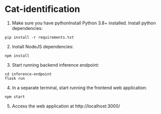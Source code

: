 # Cat-identification
1. Make sure you have pythonInstall Python 3.8+ installed. Install python dependencies:
```
pip install -r requirements.txt
```
2. Install NodeJS dependencies:
```
npm install
```
3. Start running backend inference endpoint:
```
cd inference-endpoint
flask run
```
4. In a separate terminal, start running the frontend web application:
```
npm start
```
5. Access the web application at http://localhost:3000/
